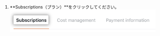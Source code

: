 1. **Subscriptions（プラン）**をクリックしてください。 ![[Subscriptions] タブ](/assets/images/help/settings/subscriptions-tab.png)
